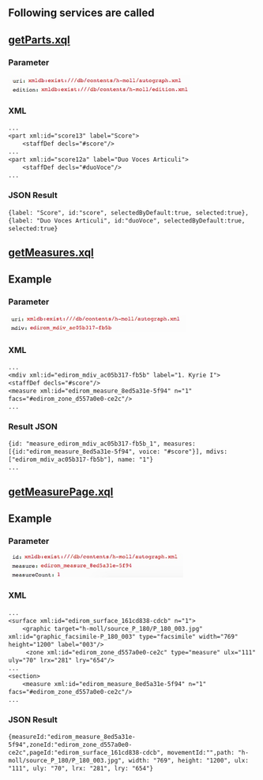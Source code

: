 ## Following services are called

## [getParts.xql](../getParts.md)

### Parameter
![](../media/15117691331620.jpg)

### XML
```
...
<part xml:id="score13" label="Score">
	<staffDef decls="#score"/>
...
<part xml:id="score12a" label="Duo Voces Articuli">
	<staffDef decls="#duoVoce"/>
...                 
```
### JSON Result
```
{label: "Score", id:"score", selectedByDefault:true, selected:true},
{label: "Duo Voces Articuli", id:"duoVoce", selectedByDefault:true, selected:true}
```

## [getMeasures.xql](../getMeasures.md)
## Example
### Parameter
![](../../../../workobject/facsimileView/pageBasedView/goTo/media/15115276855744.jpg)

### XML
```
...
<mdiv xml:id="edirom_mdiv_ac05b317-fb5b" label="1. Kyrie I">
<staffDef decls="#score"/>
<measure xml:id="edirom_measure_8ed5a31e-5f94" n="1" facs="#edirom_zone_d557a0e0-ce2c"/>
...
```
### Result JSON
```
{id: "measure_edirom_mdiv_ac05b317-fb5b_1", measures: [{id:"edirom_measure_8ed5a31e-5f94", voice: "#score"}], mdivs: ["edirom_mdiv_ac05b317-fb5b"], name: "1"}
...
```

## [getMeasurePage.xql](../getMeasurePage.md)

## Example
### Parameter
![](../media/15117697515983.jpg)

### XML
```
...
<surface xml:id="edirom_surface_161cd838-cdcb" n="1">
	<graphic target="h-moll/source_P_180/P_180_003.jpg" xml:id="graphic_facsimile-P_180_003" type="facsimile" width="769" height="1200" label="003"/>
	 <zone xml:id="edirom_zone_d557a0e0-ce2c" type="measure" ulx="111" uly="70" lrx="281" lry="654"/>
...
<section>
	<measure xml:id="edirom_measure_8ed5a31e-5f94" n="1" facs="#edirom_zone_d557a0e0-ce2c"/>
...
```
### JSON Result
```
{measureId:"edirom_measure_8ed5a31e-5f94",zoneId:"edirom_zone_d557a0e0-ce2c",pageId:"edirom_surface_161cd838-cdcb", movementId:"",path: "h-moll/source_P_180/P_180_003.jpg", width: "769", height: "1200", ulx: "111", uly: "70", lrx: "281", lry: "654"}
```

